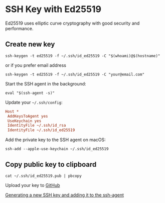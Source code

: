 # SSH Key with Ed25519

Ed25519 uses elliptic curve cryptography with good security and performance.

## Create new key

```shell
ssh-keygen -t ed25519 -f ~/.ssh/id_ed25519 -C "$(whoami)@$(hostname)"
```

or if you prefer email address

```shell
ssh-keygen -t ed25519 -f ~/.ssh/id_ed25519 -C "your@email.com"
```

Start the SSH agent in the background:

```shell
eval "$(ssh-agent -s)"
```

Update your  `~/.ssh/config`:

```ini
Host *
 AddKeysToAgent yes
 UseKeychain yes
 IdentityFile ~/.ssh/id_rsa
 IdentityFile ~/.ssh/id_ed25519
```

Add the private key to the SSH agent on macOS:

```shell
ssh-add --apple-use-keychain ~/.ssh/id_ed25519
```
[]()
## Copy public key to clipboard

```shell
cat ~/.ssh/id_ed25519.pub | pbcopy
```

Upload your key to [GitHub](https://github.com/settings/keys)

[Generating a new SSH key and adding it to the ssh-agent](https://docs.github.com/en/authentication/connecting-to-github-with-ssh/generating-a-new-ssh-key-and-adding-it-to-the-ssh-agent)
